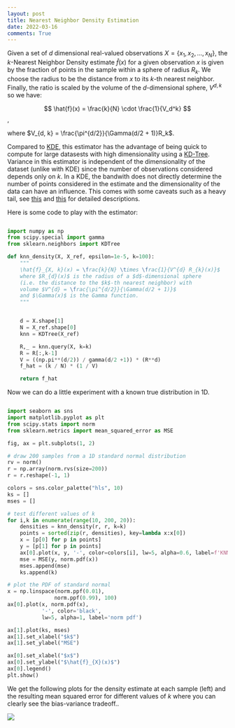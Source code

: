 ```yaml
---
layout: post
title: Nearest Neighbor Density Estimation
date: 2022-03-16
comments: True
---
```


Given a set of $d$ dimensional real-valued observations $X = \{x_1, x_2, ..., x_N\}$, the $k$-Nearest Neighbor Density estimate $\hat{f}(x)$ for a given observation $x$ is given by the fraction of points in the sample within a sphere of radius $R_k$. We choose the radius to be the distance from $x$ to its $k$-th nearest neighbor. Finally, the ratio is scaled by the volume of the $d$-dimensional sphere, $V^{d, k}$ so we have:

$$ \hat{f}(x) = \frac{k}{N} \cdot \frac{1}{V_d^k} $$,

where $V_{d, k} = \frac{\pi^{d/2}}{\Gamma(d/2 + 1)}R_k$.

Compared to [KDE](https://en.wikipedia.org/wiki/Kernel_density_estimation), this estimator has the advantage of being quick to compute for large datasests with high dimensionality using a [KD-Tree](https://scikit-learn.org/stable/modules/generated/sklearn.neighbors.KDTree.html#sklearn.neighbors.KDTree). Variance in this estimator is independent of the dimensionality of the dataset (unlike with KDE) since the number of observations considered depends only on $k$. In a KDE, the bandwith does not directly determine the number of points considered in the estimate and the dimensionality of the data can have an influence. This comes with some caveats such as a heavy tail, see [this](https://www.ssc.wisc.edu/~bhansen/718/NonParametrics10.pdf) and [this](https://faculty.washington.edu/yenchic/18W_425/Lec7_knn_basis.pdf) for detailed descriptions.

Here is some code to play with the estimator:


```python

import numpy as np
from scipy.special import gamma
from sklearn.neighbors import KDTree

def knn_density(X, X_ref, epsilon=1e-5, k=100):
    """
    \hat{f}_{X, k}(x) = \frac{k}{N} \times \frac{1}{V^{d} R_{k}(x)}$
    where $R_{d}(x)$ is the radius of a $d$-dimensional sphere
    (i.e. the distance to the $k$-th nearest neighbor) with
    volume $V^{d} = \frac{\pi^{d/2}}{\Gamma(d/2 + 1)}$
    and $\Gamma(x)$ is the Gamma function.
    """


    d = X.shape[1]
    N = X_ref.shape[0]
    knn = KDTree(X_ref)

    R,_ = knn.query(X, k=k)
    R = R[:,k-1]
    V = ((np.pi**(d/2)) / gamma(d/2 +1)) * (R**d)
    f_hat = (k / N) * (1 / V)

    return f_hat
```

Now we can do a little experiment with a known true distribution in 1D.

```python

import seaborn as sns
import matplotlib.pyplot as plt
from scipy.stats import norm
from sklearn.metrics import mean_squared_error as MSE

fig, ax = plt.subplots(1, 2)

# draw 200 samples from a 1D standard normal distribution
rv = norm()
r = np.array(norm.rvs(size=200))
r = r.reshape(-1, 1)

colors = sns.color_palette("hls", 10)
ks = []
mses = []

# test different values of k
for i,k in enumerate(range(10, 200, 20)):
    densities = knn_density(r, r, k=k)
    points = sorted(zip(r, densities), key=lambda x:x[0])
    x = [p[0] for p in points]
    y = [p[1] for p in points]
    ax[0].plot(x, y, '-', color=colors[i], lw=5, alpha=0.6, label=f'KNN-{k}')
    mse = MSE(y, norm.pdf(x))
    mses.append(mse)
    ks.append(k)

# plot the PDF of standard normal
x = np.linspace(norm.ppf(0.01),
               norm.ppf(0.99), 100)
ax[0].plot(x, norm.pdf(x),
           '-', color='black', 
           lw=5, alpha=1, label='norm pdf')

ax[1].plot(ks, mses)
ax[1].set_xlabel("$k$")
ax[1].set_ylabel("MSE")

ax[0].set_xlabel("$x$")
ax[0].set_ylabel("$\hat{f}_{X}(x)$")
ax[0].legend()
plt.show()

```

We get the following plots for the density estimate at each sample (left) and the resulting mean squared error for different values of $k$ where you can clearly see the bias-variance tradeoff..


![]({{site.url}}/assets/knn.png)










